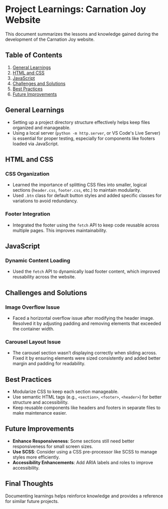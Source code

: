 # Project Learnings: Carnation Joy Website

This document summarizes the lessons and knowledge gained during the development of the Carnation Joy website.

## Table of Contents

1. [General Learnings](#general-learnings)
2. [HTML and CSS](#html-and-css)
3. [JavaScript](#javascript)
4. [Challenges and Solutions](#challenges-and-solutions)
5. [Best Practices](#best-practices)
6. [Future Improvements](#future-improvements)

## General Learnings

- Setting up a project directory structure effectively helps keep files organized and manageable.
- Using a local server (`python -m http.server`, or VS Code's Live Server) is essential for proper testing, especially for components like footers loaded via JavaScript.

## HTML and CSS

### CSS Organization

- Learned the importance of splitting CSS files into smaller, logical sections (`header.css`, `footer.css`, etc.) to maintain modularity.
- Used `.btn` class for default button styles and added specific classes for variations to avoid redundancy.

### Footer Integration

- Integrated the footer using the `fetch` API to keep code reusable across multiple pages. This improves maintainability.

## JavaScript

### Dynamic Content Loading

- Used the `fetch` API to dynamically load footer content, which improved reusability across the website.

## Challenges and Solutions

### Image Overflow Issue

- Faced a horizontal overflow issue after modifying the header image. Resolved it by adjusting padding and removing elements that exceeded the container width.

### Carousel Layout Issue

- The carousel section wasn’t displaying correctly when sliding across. Fixed it by ensuring elements were sized consistently and added better margin and padding for readability.

## Best Practices

- Modularize CSS to keep each section manageable.
- Use semantic HTML tags (e.g., `<section>`, `<footer>`, `<header>`) for better structure and accessibility.
- Keep reusable components like headers and footers in separate files to make maintenance easier.

## Future Improvements

- **Enhance Responsiveness**: Some sections still need better responsiveness for small screen sizes.
- **Use SCSS**: Consider using a CSS pre-processor like SCSS to manage styles more efficiently.
- **Accessibility Enhancements**: Add ARIA labels and roles to improve accessibility.

## Final Thoughts

Documenting learnings helps reinforce knowledge and provides a reference for similar future projects.
